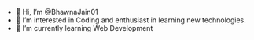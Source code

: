 - 👋 Hi, I’m @BhawnaJain01
- 👀 I’m interested in Coding and enthusiast in learning new technologies.
- 🌱 I’m currently learning Web Development


<!---
BhawnaJain01/BhawnaJain01 is a ✨ special ✨ repository because its `README.md` (this file) appears on your GitHub profile.
You can click the Preview link to take a look at your changes.
--->
